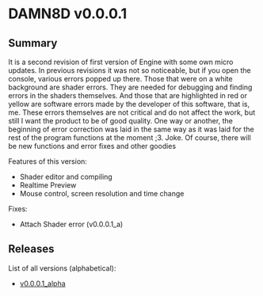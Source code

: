 # DAMN8D v0.0.0.1

## Summary

It is a second revision of first version of Engine with some own micro updates. In previous revisions it was not so noticeable, but if you open the console, various errors popped up there. Those that were on a white background are shader errors. They are needed for debugging and finding errors in the shaders themselves. And those that are highlighted in red or yellow are software errors made by the developer of this software, that is, me. These errors themselves are not critical and do not affect the work, but still I want the product to be of good quality. One way or another, the beginning of error correction was laid in the same way as it was laid for the rest of the program functions at the moment ;3. Joke. Of course, there will be new functions and error fixes and other goodies

Features of this version:

* Shader editor and compiling
* Realtime Preview
* Mouse control, screen resolution and time change

Fixes:

* Attach Shader error (v0.0.0.1_a)

## Releases

List of all versions (alphabetical):

* [v0.0.0.1_alpha](v0.0.0.1_a/index.html)
